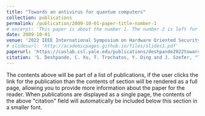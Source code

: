 ```yaml
---
title: "Towards an antivirus for quantum computers"
collection: publications
permalink: /publication/2009-10-01-paper-title-number-1
# excerpt: 'This paper is about the number 1. The number 2 is left for future work.'
date: 2009-10-01
venue: '2022 IEEE International Symposium on Hardware Oriented Security and Trust (HOST)'
# slidesurl: 'http://academicpages.github.io/files/slides1.pdf'
paperurl: 'https://caslab.csl.yale.edu/publications/deshpande2022towards.pdf'
citation: 'S. Deshpande, C. Xu, T. Trochatos, Y. Ding and J. Szefer, "Towards an Antivirus for Quantum Computers," 2022 IEEE International Symposium on Hardware Oriented Security and Trust (HOST) 2022'
---
```


The contents above will be part of a list of publications, if the user clicks the link for the publication than the contents of section will be rendered as a full page, allowing you to provide more information about the paper for the reader. When publications are displayed as a single page, the contents of the above "citation" field will automatically be included below this section in a smaller font.
